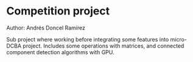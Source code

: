 # Competition project

Author: Andrés Doncel Ramírez

Sub project where working before integrating some features into micro-DCBA project. Includes some operations with matrices, and connected component detection algorithms with GPU.

